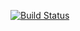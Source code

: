 [![Build Status](http://img.shields.io/travis/framini/pestle/master.svg?style=flat)](https://travis-ci.org/framini/pestle)
